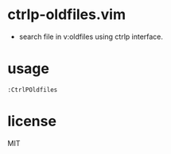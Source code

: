 # ctrlp-oldfiles.vim

- search file in v:oldfiles using ctrlp interface.

# usage
```
:CtrlPOldfiles
```

# license
MIT
